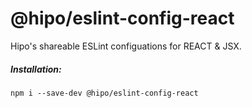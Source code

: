 # @hipo/eslint-config-react

Hipo's shareable ESLint configuations for REACT & JSX.

##### Installation:

```
npm i --save-dev @hipo/eslint-config-react
```
